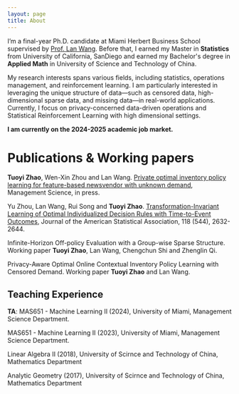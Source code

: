 ```yaml
---
layout: page
title: About
---
```


I’m a final-year Ph.D. candidate at Miami Herbert Business School supervised by [Prof. Lan Wang](https://sites.google.com/view/lanwang/home).
Before that, I earned my Master in **Statistics** from University of California, SanDiego and earned my Bachelor's degree in **Applied Math** in University of Science and Technology of China.

My research interests spans various fields, including statistics, operations management, and reinforcement learning. I am particularly interested in leveraging the unique structure of data—such as censored data, high-dimensional sparse data, and missing data—in real-world applications. Currently, I focus on privacy-concerned data-driven operations and Statistical Reinforcement Learning with high dimensional settings.

**I am currently on the 2024-2025 academic job market.**

Publications & Working papers
======
**Tuoyi Zhao**, Wen-Xin Zhou and Lan Wang. [Private optimal inventory policy learning for feature-based newsvendor with unknown demand](https://arxiv.org/abs/2404.15466), Management Science, in press.

Yu Zhou, Lan Wang, Rui Song and **Tuoyi Zhao**. [Transformation-Invariant Learning of Optimal Individualized Decision Rules with Time-to-Event Outcomes](https://www.tandfonline.com/doi/full/10.1080/01621459.2022.2068420), Journal of the American Statistical Association, 118 (544), 2632-2644.

Infinite-Horizon Off-policy Evaluation with a Group-wise Sparse Structure. Working paper
**Tuoyi Zhao**, Lan Wang, Chengchun Shi and Zhenglin Qi.

Privacy-Aware Optimal Online Contextual Inventory Policy Learning with Censored Demand. Working paper
**Tuoyi Zhao** and Lan Wang.

Teaching Experience
------

**TA**:
MAS651 - Machine Learning II (2024), University of Miami, Management Science Department.

MAS651 - Machine Learning II (2023), University of Miami, Management Science Department.

Linear Algebra II (2018), University of Scirnce and Technology of China, Mathematics  Department

Analytic Geometry (2017), University of Scirnce and Technology of China, Mathematics  Department
